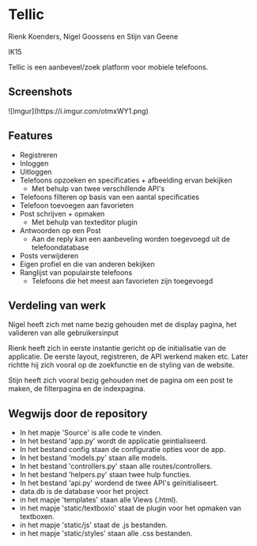 # Tellic

<p>Rienk Koenders, Nigel Goossens en Stijn van Geene<br /></p>
<p>IK15</p>
<p>Tellic is een aanbeveel/zoek platform voor mobiele telefoons.</p>
<h2> Screenshots</h2>
![Imgur](https://i.imgur.com/otmxWY1.png)

<h2>Features</h2>
<ul>
  <li>Registreren</li>
  <li>Inloggen</li>
  <li>Uitloggen</li>
  <li>Telefoons opzoeken en specificaties + afbeelding ervan bekijken
    <ul>
      <li> Met behulp van twee verschillende API's</li>
    </ul>
  </li>  
  <li>Telefoons filteren op basis van een aantal specificaties</li>
  <li>Telefoon toevoegen aan favorieten</li>
  <li>Post schrijven + opmaken
  <ul>
    <li> Met behulp van texteditor plugin </li>
  </ul>
  </li>
  <li>Antwoorden op een Post
  <ul>
    <li> Aan de reply kan een aanbeveling worden toegevoegd uit de telefoondatabase </li>
  </ul>
  </li>
  <li>Posts verwijderen</li>
  <li>Eigen profiel en die van anderen bekijken</li>
  <li>Ranglijst van populairste telefoons
  <ul>
    <li> Telefoons die het meest aan favorieten zijn toegevoegd </li>
  </ul>
  </li>
</ul>

<h2> Verdeling van werk </h2>
<p> Nigel heeft zich met name bezig gehouden met de display pagina, het valideren van alle gebruikersinput</p>
<p> Rienk heeft zich in eerste instantie gericht op de initialisatie van de applicatie. De eerste layout, registreren, de API werkend maken etc. Later richtte hij zich vooral op de zoekfunctie en de styling van de website.</p>
<p> Stijn heeft zich vooral bezig gehouden met de pagina om een post te maken, de filterpagina en de indexpagina. </p>

<h2>Wegwijs door de repository</h2>
<ul>
  <li>In het mapje 'Source' is alle code te vinden.</li>
  <li>In het bestand 'app.py' wordt de applicatie geintialiseerd.</li>
  <li>In het bestand config staan de configuratie opties voor de app.</li>
  <li>In het bestand 'models.py' staan alle models.</li>
  <li>In het bestand 'controllers.py' staan alle routes/controllers.</li>
  <li>In het bestand 'helpers.py' staan twee hulp functies.</li>
  <li>In het bestand 'api.py' wordend de twee API's geïnitialiseert.</li>
  <li>data.db is de database voor het project</li>
  <li>in het mapje 'templates' staan alle Views (.html).</li>
  <li>in het mapje 'static/textboxio' staat de plugin voor het opmaken van textboxen.</li>
  <li>in het mapje 'static/js' staat de .js bestanden.</li>
  <li>in het mapje 'static/styles' staan alle .css bestanden.</li>
</ul>
<p><br /></p>
